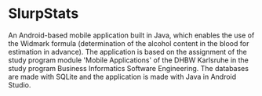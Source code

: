 # SlurpStats
An Android-based mobile application built in Java, which enables the use of the Widmark formula (determination of the alcohol content in the blood for estimation in advance). The application is based on the assignment of the study program module 'Mobile Applications' of the DHBW Karlsruhe in the study program Business Informatics Software Engineering.
The databases are made with SQLite and the application is made with Java in Android Studio.
